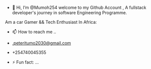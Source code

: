 - 👋 Hi, I’m @Mumoh254
welcome  to  my  Github Account  ,  A  fullstack  developer's
journey  in  software  Engineering Programme.

Am a  car Gamer  && Tech  Enthusiast In Africa:

- 📫 How to reach me ..
- .peteritumo2030@gmail.com
-  +254740045355
                    
  
- ⚡ Fun fact: ...
  
<!---
Mumoh254/Mumoh254 is a ✨ special ✨ repository because its `README.md` (this file) appears on your GitHub profile.
You can click the Preview link to take a look at your changes.
--->

